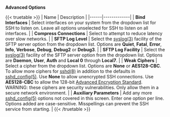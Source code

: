 ---
---

**Advanced Options**

{{< truetable >}}
| Name | Description |
|------|-------------|
| **Bind Interfaces** | Select interfaces on your system from the dropdown list for SSH to listen on. Leave all options unselected for SSH to listen on all interfaces. |
| **Compress Connections** | Select to attempt to reduce latency over slow networks. |
| **SFTP Log Level** | Select the [syslog(3)](https://manpages.debian.org/bullseye/manpages-dev/syslog.3.en.html) facility of the SFTP server option from the dropdown list. Options are **Quiet**, **Fatal**, **Error**, **Info**, **Verbose**, **Debug**, **Debug2** or **Debug3**. |
| **SFTP Log Facility** | Select the [syslog(3)](https://www.freebsd.org/cgi/man.cgi?query=syslog) facility of the SFTP server option from the dropdown list. Options are **Daemon**, **User**, **Auth** and **Local 0** through **Local7**. |
| **Weak Ciphers** | Select a cipher from the dropdown list. Options are **None** or **AES128-CBC**. To allow more ciphers for [sshd(8)](https://www.freebsd.org/cgi/man.cgi?query=sshd) in addition to the defaults in [sshd_config(5)](https://www.freebsd.org/cgi/man.cgi?query=sshd_config). Use **None** to allow unencrypted SSH connections. Use **AES128-CBC** to allow the 128-bit [Advanced Encryption Standard](https://nvlpubs.nist.gov/nistpubs/FIPS/NIST.FIPS.197.pdf).<br>  WARNING: these ciphers are security vulnerabilities. Only allow them in a secure network environment. |
| **Auxiliary Parameters** | Add any more [sshd_config(5)](https://manpages.debian.org/bullseye/openssh-server/sshd_config.5.en.html) options not covered in this screen. Enter one option per line. Options added are case-sensitive. Misspellings can prevent the SSH service from starting. |
{{< /truetable >}}
